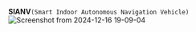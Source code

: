 **SIANV**```(Smart Indoor Autonomous Navigation Vehicle)```
![Screenshot from 2024-12-16 19-09-04](https://github.com/user-attachments/assets/6fff416a-2ab9-4bb6-9132-42bc598bf142)
